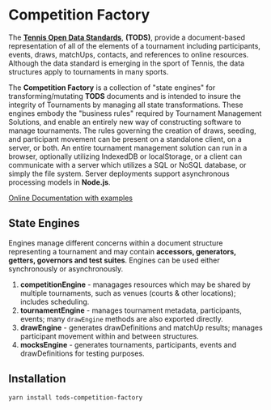# Competition Factory

The **[Tennis Open Data Standards](https://itftennis.atlassian.net/wiki/spaces/TODS/overview)**, **(TODS)**, provide a document-based representation of all of the elements of a tournament including participants, events, draws, matchUps, contacts, and references to online resources. Although the data standard is emerging in the sport of Tennis, the data structures apply to tournaments in many sports.

The **Competition Factory** is a collection of "state engines" for transforming/mutating **TODS** documents and is intended to insure the integrity of Tournaments by managing all state transformations. These engines embody the "business rules" required by Tournament Management Solutions, and enable an entirely new way of constructing software to manage tournaments. The rules governing the creation of draws, seeding, and participant movement can be present on a standalone client, on a server, or both. An entire tournament management solution can run in a browser, optionally utilizing IndexedDB or localStorage, or a client can communicate with a server which utilizes a SQL or NoSQL database, or simply the file system. Server deployments support asynchronous processing models in **Node.js**.

[Online Documentation with examples](https://courthive.github.io/tods-competition-factory/)

## State Engines

Engines manage different concerns within a document structure representing a tournament and may contain **accessors, generators, getters, governors and test suites**. Engines can be used either synchronously or asynchronously.

1. **competitionEngine** - managages resources which may be shared by multiple tournaments, such as venues (courts & other locations); includes scheduling.
2. **tournamentEngine** - manages tournament metadata, participants, events; many `drawEngine` methods are also exported directly.
3. **drawEngine** - generates drawDefinitions and matchUp results; manages participant movement within and between structures.
4. **mocksEngine** - generates tournaments, participants, events and drawDefinitions for testing purposes.

## Installation

```sh
yarn install tods-competition-factory
```

